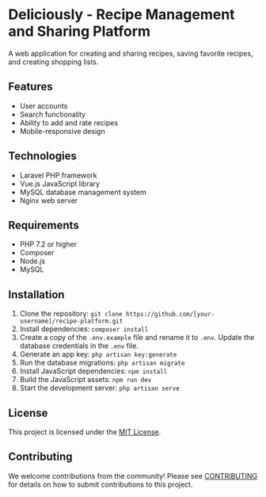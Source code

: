 # Deliciously - Recipe Management and Sharing Platform

A web application for creating and sharing recipes, saving favorite recipes, and creating shopping lists.

## Features

- User accounts
- Search functionality
- Ability to add and rate recipes
- Mobile-responsive design

## Technologies

- Laravel PHP framework
- Vue.js JavaScript library
- MySQL database management system
- Nginx web server

## Requirements

- PHP 7.2 or higher
- Composer
- Node.js
- MySQL

## Installation

1. Clone the repository: `git clone https://github.com/[your-username]/recipe-platform.git`
2. Install dependencies: `composer install`
3. Create a copy of the `.env.example` file and rename it to `.env`. Update the database credentials in the `.env` file.
4. Generate an app key: `php artisan key:generate`
5. Run the database migrations: `php artisan migrate`
6. Install JavaScript dependencies: `npm install`
7. Build the JavaScript assets: `npm run dev`
8. Start the development server: `php artisan serve`

## License

This project is licensed under the [MIT License](LICENSE).

## Contributing

We welcome contributions from the community! Please see [CONTRIBUTING](CONTRIBUTING.md) for details on how to submit contributions to this project.
